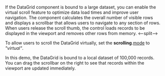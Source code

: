 If the DataGrid component is bound to a large dataset, you can enable the virtual scroll feature to optimize data load times and improve user navigation. The component calculates the overall number of visible rows and displays a scrollbar that allows users to navigate to any section of rows. When users release the scroll thumb, the control loads records to be displayed in the viewport and removes other rows from memory. 
<--split-->

To allow users to scroll the DataGrid virtually, set the **scrolling**.[mode](/Documentation/ApiReference/UI_Components/dxDataGrid/Configuration/scrolling/#mode) to *"virtual"*.

In this demo, the DataGrid is bound to a local dataset of 100,000 records. You can drag the scrollbar on the right to see that records within the viewport are updated immediately.
